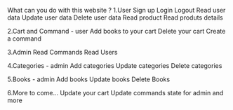 What can you do with this website ?
1.User
Sign up
Login
Logout
Read user data
Update user data
Delete user data
Read product
Read produts details

2.Cart and Command - user
Add books to your cart
Delete your cart
Create a command

3.Admin
Read Commands
Read Users

4.Categories - admin
Add categories
Update categories
Delete categories

5.Books - admin
Add books
Update books
Delete Books

6.More to come...
Update your cart
Update commands state for admin
and more 